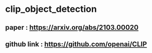 # clip_object_detection


## paper : https://arxiv.org/abs/2103.00020
## github link : https://github.com/openai/CLIP
